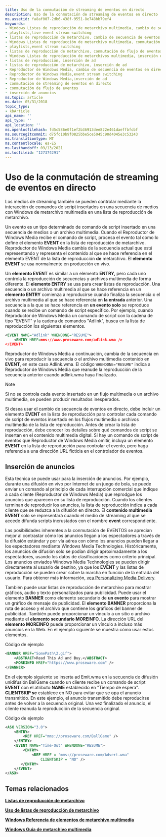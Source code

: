 ```yaml
---
title: Uso de la conmutación de streaming de eventos en directo
description: Uso de la conmutación de streaming de eventos en directo
ms.assetid: fa8af007-2db6-438f-9551-8e748bb79ef4
keywords:
- Windows Listas de reproducción de metarchivo multimedia, cambio de secuencia de eventos en vivo
- playlists,live event stream switching
- listas de reproducción de metarchivo, cambio de secuencia de eventos en vivo
- Windows Listas de reproducción de metarchivo multimedia, conmutación de flujo de eventos
- playlists,event stream switching
- listas de reproducción de metarchivo, conmutación de flujo de eventos
- Windows Listas de reproducción de metarchivos multimedia, inserción de anuncios
- listas de reproducción, inserción de ad
- listas de reproducción de metarchivo, inserción de ad
- Reproductor de Windows Media, cambio de secuencia de eventos en directo
- Reproductor de Windows Media,event stream switching
- Reproductor de Windows Media,inserción de ad
- conmutación de streaming de eventos en directo
- conmutación de flujo de eventos
- inserción de anuncios
ms.topic: article
ms.date: 05/31/2018
topic_type:
- kbArticle
api_name: ''
api_type: ''
api_location: ''
ms.openlocfilehash: fd5c586e0f1ef2b36913dee822e461daeffbfcbf
ms.sourcegitcommit: d75fc10b9f0825bbe5ce5045c90d4045e3c53243
ms.translationtype: MT
ms.contentlocale: es-ES
ms.lasthandoff: 09/13/2021
ms.locfileid: "127374291"
---
```

# <a name="using-live-event-stream-switching"></a>Uso de la conmutación de streaming de eventos en directo

Los medios de streaming también se pueden controlar mediante la interacción de comandos de script insertados en una secuencia de medios con Windows de metarchivo multimedia en una lista de reproducción de metarchivo.

Un evento es un tipo determinado de comando de script insertado en una secuencia de medios o un archivo multimedia. Cuando el Reproductor de Windows Media recibe el comando de script, procesa el evento tal como lo define el elemento **EVENT** en la lista de reproducción de metarchivo. Reproductor de Windows Media cambia de la secuencia actual que está representando y representa el contenido al que se hace referencia en el elemento EVENT de la lista de reproducción **de** metarchivo. El **elemento EVENT** se usa normalmente en producción en vivo.

Un **elemento EVENT** es similar a un elemento **ENTRY,** pero cada uno controla la reproducción de secuencias y archivos multimedia de forma diferente. El **elemento ENTRY** se usa para crear listas de reproducción. Una secuencia o un archivo multimedia al que se hace referencia en un **elemento ENTRY** comienza a reproducirse cuando finaliza la secuencia o el archivo multimedia al que se hace referencia en **la entrada** anterior. Una secuencia a la que se hace referencia en **un evento solo** se reproduce cuando se recibe un comando de script específico. Por ejemplo, cuando Reproductor de Windows Media un comando de script con la cadena de tipo "EVENT" y la cadena de comandos "Adlink", busca en la lista de reproducción los siguientes elementos.


```XML
<EVENT NAME="Adlink" WHENDONE="RESUME"> 
    <ENTRY HREF=mms://www.proseware.com/adlink.wma />
</EVENT>

```



Reproductor de Windows Media a continuación, cambia de la secuencia en vivo para reproducir la secuencia o el archivo multimedia contenido en **EVENT**, en este caso Adlink.wma. El código `WHENDONE="RESUME"` indica a Reproductor de Windows Media que reanude la reproducción de la secuencia anterior cuando adlink.wma haya finalizado.

> [!Note]  
> Si no se controla cada evento insertado en un flujo multimedia o un archivo multimedia, se pueden producir resultados inesperados.

 

Si desea usar el cambio de secuencia de eventos en directo, debe incluir un elemento **EVENT** en la lista de reproducción para controlar cada comando de script de eventos insertado en los flujos multimedia o archivos multimedia de la lista de reproducción. Antes de crear la lista de reproducción, debe conocer los detalles sobre qué comandos de script se insertan en el contenido multimedia digital. Si hay un comando de script de eventos que Reproductor de Windows Media omitir, incluya un elemento **EVENT** en la lista de reproducción para controlar el evento, pero haga referencia a una dirección URL ficticia en el controlador de eventos.

## <a name="ad-insertion"></a>Inserción de anuncios

Esta técnica se puede usar para la inserción de anuncios. Por ejemplo, durante una difusión en vivo por Internet de un juego de bola, se puede enviar un comando al principio de cada interrupción comercial que indique a cada cliente (Reproductor de Windows Media) que reprodgue los anuncios que aparecen en su lista de reproducción. Cuando los clientes terminan de reproducir los anuncios, la lista de reproducción indica a cada cliente que se reduzca a la difusión en directo. El **contenido multimedia EVENT** solo se representará cuando el medio de streaming al que se accede difunda scripts incrustados con el nombre **event** correspondiente.

Las posibilidades  inherentes a la conmutación de EVENTOS se aprecian mejor al contrastar cómo los anuncios llegan a los espectadores a través de la difusión estándar y por vía aérea con cómo los anuncios pueden llegar a los espectadores mediante Windows Media Technologies. Históricamente, los anuncios de difusión solo se podían dirigir aproximadamente a los espectadores, usando los datos de clasificaciones como criterio principal. Los anuncios enviados Windows Media Technologies se pueden dirigir directamente al usuario de destino, ya que los **EVENT** y las listas de reproducción se pueden crear sobre la marcha en función de la entrada del usuario. Para obtener más información, [vea Personalizing Media Delivery](personalizing-media-delivery.md).

También puede usar listas de reproducción de metarchivo para mostrar gráficos, audio y texto personalizados para publicidad. Puede usar el elemento **BANNER** como elemento secundario de **un evento** para mostrar un gráfico de mensaje de publicidad. El **elemento BANNER** proporciona la ruta de acceso y el archivo que contiene los gráficos del banner de publicidad. También puede proporcionar un vínculo a un sitio o archivo mediante el **elemento secundario MOREINFO.** La dirección URL del **elemento MOREINFO** puede proporcionar un vínculo a incluso más anuncios en la Web. En el ejemplo siguiente se muestra cómo usar estos elementos.

Código de ejemplo


```XML
<BANNER HREF="SomePath\2.gif">
    <ABSTRACT>Read This Ad and Buy.</ABSTRACT>
    <MOREINFO HREF="https://www.proseware.com" />
</BANNER>

```



En el ejemplo siguiente se inserta ad Emit.wma en la secuencia de difusión unidifusión BallGame cuando un cliente recibe un comando de script **EVENT** con el atributo **NAME** establecido en "Tiempo de espera". **CLIENTSKIP se** establece en NO para evitar que se opa el anuncio transmitido. En este ejemplo, el anuncio transmitido debe reproducirse antes de volver a la secuencia original. Una vez finalizado el anuncio, el cliente reanuda la reproducción de la secuencia original.

Código de ejemplo


```XML
<ASX VERSION="3.0">
    <ENTRY>
        <REF HREF="mms://proseware.com/BallGame" />
    </ENTRY>
    <EVENT NAME="Time-Out" WHENDONE="RESUME">
        <ENTRY>
            <REF HREF = "mms://proseware.com/Advert.wma" 
                CLIENTSKIP = "NO" />
       </ENTRY>
    </EVENT>
</ASX>

```



## <a name="related-topics"></a>Temas relacionados

<dl> <dt>

[**Listas de reproducción de metarchivo**](metafile-playlists.md)
</dt> <dt>

[**Uso de listas de reproducción de metarchivo**](using-metafile-playlists.md)
</dt> <dt>

[**Windows Referencia de elementos de metarchivo multimedia**](windows-media-metafile-elements-reference.md)
</dt> <dt>

[**Windows Guía de metarchivo multimedia**](windows-media-metafile-guide.md)
</dt> </dl>

 

 




